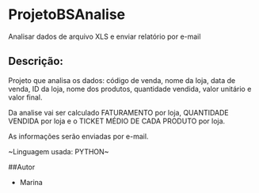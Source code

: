# ProjetoBSAnalise
Analisar dados de arquivo XLS e enviar relatório por e-mail
## Descrição:

Projeto que analisa os dados: código de venda, nome da loja, data de venda, ID da loja, nome dos produtos, quantidade vendida, valor unitário e valor final.

Da analise vai ser calculado FATURAMENTO por loja, QUANTIDADE VENDIDA por loja e o TICKET MÉDIO DE CADA PRODUTO por loja. 

As informações serão enviadas por e-mail. 

~Linguagem usada: PYTHON~

##Autor
- Marina

